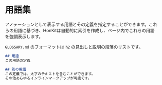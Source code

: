 # 用語集

アノテーションとして表示する用語とその定義を指定することができます。これらの用語に基づき、HonKitは自動的に索引を作成し、ページ内でこれらの用語を強調表示します。

`GLOSSARY.md` のフォーマットは `h2` の見出しと説明の段落のリストです。

```markdown
## 用語
この用語の定義

## 別の用語
この定義では、太字のテキストを含むことができます。
その他あらゆるインラインマークアップが可能です。
```
